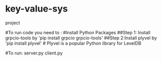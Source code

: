 # key-value-sys
 project 

#To run code you need to :
#Install Python Packages
##Step 1: Install grpcio-tools by 'pip install grpcio grpcio-tools'
##Step 2:Install plyvel by 'pip install plyvel'  # Plyvel is a popular Python library for LevelDB

#To run:
server.py
client.py
